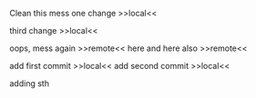 Clean this mess
one change >>local<<

third change >>local<<

oops, mess again >>remote<< here
and here also >>remote<<

add first commit >>local<<
add second commit >>local<<

adding sth